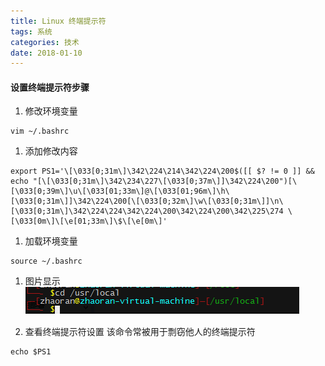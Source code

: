```yaml
---
title: Linux 终端提示符
tags: 系统
categories: 技术
date: 2018-01-10
---
```

#### 设置终端提示符步骤
1. 修改环境变量
```shell
vim ~/.bashrc
```
1. 添加修改内容
```shell
export PS1='\[\033[0;31m\]\342\224\214\342\224\200$([[ $? != 0 ]] && echo "[\[\033[0;31m\]\342\234\227\[\033[0;37m\]]\342\224\200")[\[\033[0;39m\]\u\[\033[01;33m\]@\[\033[01;96m\]\h\[\033[0;31m\]]\342\224\200[\[\033[0;32m\]\w\[\033[0;31m\]]\n\[\033[0;31m\]\342\224\224\342\224\200\342\224\200\342\225\274 \[\033[0m\]\[\e[01;33m\]\$\[\e[0m\]'
```
<!-- more -->
1. 加载环境变量
```shell
source ~/.bashrc
```
1.  图片显示
![26T1D50.png](../images/Linux_PS1_01.jpg)

1. 查看终端提示符设置
该命令常被用于剽窃他人的终端提示符
```shell
echo $PS1
```
